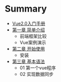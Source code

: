 # Summary

* [Vue2.0入门手册](README.md)
* [第一章 简单介绍](chapter1.md)
  * 前端框架比较
  * Vue案例演示
* [第二章 开始使用](kai-shi-shi-yong.md)
  * 安装
* [第三章 基本语法](di-san-zhang-ji-ben-yu-fa.md)
  * 01 第一个vue程序
  * 02 实现数据同步

